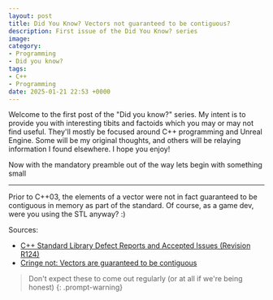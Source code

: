 ```yaml
---
layout: post
title: Did You Know? Vectors not guaranteed to be contiguous?
description: First issue of the Did You Know? series
image:
category:
- Programming
- Did you know?
tags:
- C++
- Programming
date: 2025-01-21 22:53 +0000
---
```

Welcome to the first post of the "Did you know?" series. My intent is to provide you with interesting tibits and factoids which you may or may not find useful. They'll mostly be focused around C++ programming and Unreal Engine. Some will be my original thoughts, and others will be relaying information I found elsewhere. I hope you enjoy!

Now with the mandatory preamble out of the way lets begin with something small

******
Prior to C++03, the elements of a vector were not in fact guaranteed to be contiguous in memory as part of the standard. Of course, as a game dev, were you using the STL anyway? :)

Sources: 
* [C++ Standard Library Defect Reports and Accepted Issues (Revision R124)](https://open-std.org/JTC1/SC22/WG21/docs/lwg-defects.html#69)
* [Cringe not: Vectors are guaranteed to be contiguous](https://herbsutter.com/2008/04/07/cringe-not-vectors-are-guaranteed-to-be-contiguous/)

> Don't expect these to come out regularly (or at all if we're being honest)
{: .prompt-warning}




